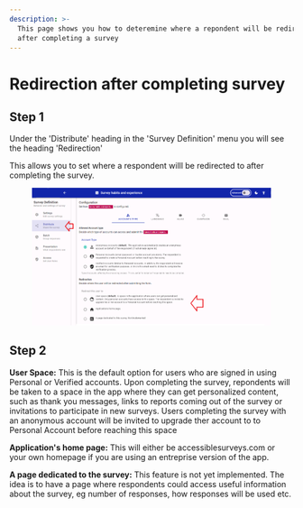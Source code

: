 ```yaml
---
description: >-
  This page shows you how to deteremine where a repondent will be redirected to
  after completing a survey
---
```


# Redirection after completing survey

## Step 1

Under the 'Distribute' heading in the 'Survey Definition' menu you will see the heading 'Redirection'

This allows you to set where a respondent willl be redirected to after completing the survey.

<figure><img src="../../../.gitbook/assets/image (7).png" alt=""><figcaption></figcaption></figure>

## Step 2

**User Space:**  This is the default option for users who are signed in using Personal or Verified accounts.  Upon completing the survey, repondents will be taken to a space in the app where they can get personalized content, such as thank you messages, links to reports coming out of the survey or invitations to participate in new surveys.  Users completing the survey with an anonymous account will be invited to upgrade ther account to to Personal Account before reaching this space &#x20;

**Application's home page:**  This will either be accessiblesurveys.com or your own homepage if you are using an entreprise version of the app.

**A page dedicated to the survey:**  This feature is not yet implemented.  The idea is to have a page where respondents could access useful information about the survey, eg number of responses, how responses will be used etc.

